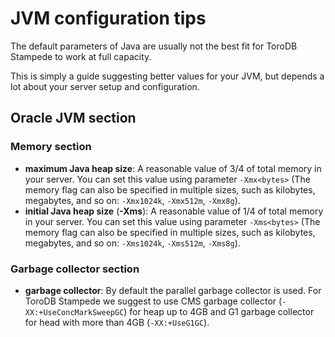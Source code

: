 <h1>JVM configuration tips</h1>

The default parameters of Java are usually not the best fit for ToroDB Stampede to work at full capacity.

This is simply a guide suggesting better values for your JVM, but depends a lot about your server setup and configuration.

## Oracle JVM section

### Memory section

  * **maximum Java heap size**: A reasonable value of 3/4 of total memory in your server. You can set this value using parameter `-Xmx<bytes>` (The memory flag can also be specified in multiple sizes, such as kilobytes, megabytes, and so on: `-Xmx1024k`, `-Xmx512m`, `-Xmx8g`). 
  * **initial Java heap size** (**-Xms**): A reasonable value of 1/4 of total memory in your server. You can set this value using parameter `-Xms<bytes>` (The memory flag can also be specified in multiple sizes, such as kilobytes, megabytes, and so on: `-Xms1024k`, `-Xms512m`, `-Xms8g`).
  
### Garbage collector section
  
  * **garbage collector**: By default the parallel garbage collector is used. For ToroDB Stampede we suggest to use CMS garbage collector (`-XX:+UseConcMarkSweepGC`) for heap up to 4GB and G1 garbage collector for head with more than 4GB  (`-XX:+UseG1GC`). 
